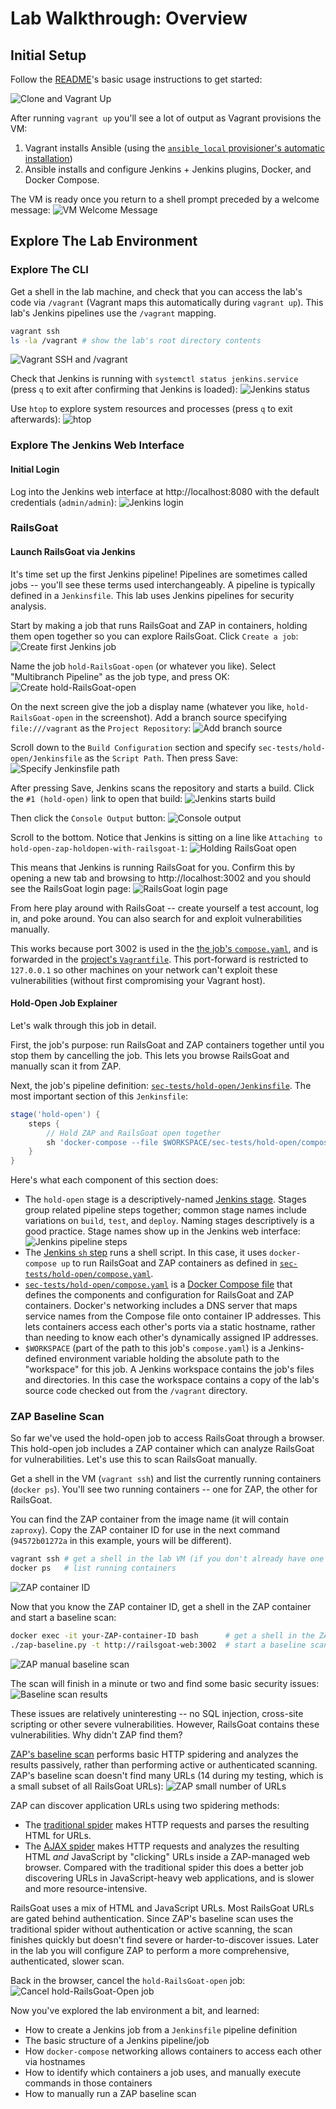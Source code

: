 # Lab Walkthrough: Overview
## Initial Setup
Follow the [README](../README.md)'s basic usage instructions to get started:

![Clone and Vagrant Up](screenshots-new/exploration/01-clone-and-vagrant-up.png)

After running `vagrant up` you'll see a lot of output as Vagrant provisions the VM:
1) Vagrant installs Ansible (using the [`ansible_local` provisioner's automatic installation](https://developer.hashicorp.com/vagrant/docs/provisioning/ansible_local#install))
2) Ansible installs and configure Jenkins + Jenkins plugins, Docker, and Docker Compose.

The VM is ready once you return to a shell prompt preceded by a welcome message:
![VM Welcome Message](screenshots-new/exploration/02-vagrant-welcome.png)

## Explore The Lab Environment
### Explore The CLI
Get a shell in the lab machine, and check that you can access the lab's code via `/vagrant` (Vagrant maps this automatically during `vagrant up`). This lab's Jenkins pipelines use the `/vagrant` mapping.

```sh
vagrant ssh
ls -la /vagrant # show the lab's root directory contents
```
![Vagrant SSH and /vagrant](screenshots-new/exploration/03-vagrant-ssh.png)

Check that Jenkins is running with `systemctl status jenkins.service` (press `q` to exit after confirming that Jenkins is loaded):
![Jenkins status](screenshots-new/exploration/04-check-jenkins.png)

Use `htop` to explore system resources and processes (press `q` to exit afterwards):
![htop](screenshots-new/exploration/05-htop.png)

### Explore The Jenkins Web Interface
#### Initial Login
Log into the Jenkins web interface at http://localhost:8080 with the default credentials (`admin/admin`):
![Jenkins login](screenshots-new/exploration/06-jenkins-login-page.png)

### RailsGoat
#### Launch RailsGoat via Jenkins
It's time set up the first Jenkins pipeline! Pipelines are sometimes called jobs -- you'll see these terms used interchangeably. A pipeline is typically defined in a `Jenkinsfile`. This lab uses Jenkins pipelines for security analysis. 

Start by making a job that runs RailsGoat and ZAP in containers, holding them open together so you can explore RailsGoat. Click `Create a job`:
![Create first Jenkins job](screenshots-new/exploration/07-jenkins-create-first-job.png)

Name the job `hold-RailsGoat-open` (or whatever you like). Select "Multibranch Pipeline" as the job type, and press OK:
![Create hold-RailsGoat-open](screenshots-new/exploration/08-jenkins-create-multibranch-pipeline.png)

On the next screen give the job a display name (whatever you like, `hold-RailsGoat-open` in the screenshot). Add a branch source specifying `file:///vagrant` as the `Project Repository`:
![Add branch source](screenshots-new/exploration/09-jenkins-add-branch-source.png)

Scroll down to the `Build Configuration` section and specify `sec-tests/hold-open/Jenkinsfile` as the `Script Path`. Then press Save:
![Specify Jenkinsfile path](screenshots-new/exploration/10-jenkins-specify-Jenkinsfile-path.png)

After pressing Save, Jenkins scans the repository and starts a build. Click the `#1 (hold-open)` link to open that build:
![Jenkins starts build](screenshots-new/exploration/11-jenkins-scan-multibranch-pipeline.png)

Then click the `Console Output` button:
![Console output](screenshots-new/exploration/12-jenkins-console-output.png)

Scroll to the bottom. Notice that Jenkins is sitting on a line like `Attaching to hold-open-zap-holdopen-with-railsgoat-1`:
![Holding RailsGoat open](screenshots-new/exploration/13-jenkins-holding-open.png)

This means that Jenkins is running RailsGoat for you. Confirm this by opening a new tab and browsing to http://localhost:3002 and you should see the RailsGoat login page:
![RailsGoat login page](screenshots-new/exploration/14-railsgoat-login-page.png)

From here play around with RailsGoat -- create yourself a test account, log in, and poke around. You can also search for and exploit vulnerabilities manually.

This works because port 3002 is used in the [the job's `compose.yaml`](../sec-tests/hold-open/compose.yaml), and is forwarded in the [project's `Vagrantfile`](../Vagrantfile). This port-forward is restricted to `127.0.0.1` so other machines on your network can't exploit these vulnerabilities (without first compromising your Vagrant host).

#### Hold-Open Job Explainer
Let's walk through this job in detail.

First, the job's purpose: run RailsGoat and ZAP containers together until you stop them by cancelling the job. This lets you browse RailsGoat and manually scan it from ZAP.

Next, the job's pipeline definition: [`sec-tests/hold-open/Jenkinsfile`](../sec-tests/hold-open/Jenkinsfile). The most important section of this `Jenkinsfile`:
```groovy
stage('hold-open') {
    steps {
        // Hold ZAP and RailsGoat open together
        sh 'docker-compose --file $WORKSPACE/sec-tests/hold-open/compose.yaml up zap-holdopen-with-railsgoat'
    }
}
```

Here's what each component of this section does:
- The `hold-open` stage is a descriptively-named [Jenkins stage](https://www.jenkins.io/doc/book/glossary/#stage). Stages group related pipeline steps together; common stage names include variations on `build`, `test`, and `deploy`. Naming stages descriptively is a good practice. Stage names show up in the Jenkins web interface:
![Jenkins pipeline steps](screenshots-new/exploration/jenkins-pipeline-hold-open-step.png)
- The [Jenkins `sh` step](https://www.jenkins.io/doc/pipeline/steps/workflow-durable-task-step/#sh-shell-script) runs a shell script. In this case, it uses `docker-compose up` to run RailsGoat and ZAP containers as defined in [`sec-tests/hold-open/compose.yaml`](../sec-tests/hold-open/compose.yaml).
- [`sec-tests/hold-open/compose.yaml`](../sec-tests/hold-open/compose.yaml) is a [Docker Compose file](https://docs.docker.com/compose/compose-file/03-compose-file/) that defines the components and configuration for RailsGoat and ZAP containers. Docker's networking includes a DNS server that maps service names from the Compose file onto container IP addresses. This lets containers access each other's ports via a static hostname, rather than needing to know each other's dynamically assigned IP addresses.
- `$WORKSPACE` (part of the path to this job's `compose.yaml`) is a Jenkins-defined environment variable holding the absolute path to the "workspace" for this job. A Jenkins workspace contains the job's files and directories. In this case the workspace contains a copy of the lab's source code checked out from the `/vagrant` directory.

### ZAP Baseline Scan
So far we've used the hold-open job to access RailsGoat through a browser. This hold-open job includes a ZAP container which can analyze RailsGoat for vulnerabilities. Let's use this to scan RailsGoat manually.

Get a shell in the VM (`vagrant ssh`) and list the currently running containers (`docker ps`). You'll see two running containers -- one for ZAP, the other for RailsGoat.

You can find the ZAP container from the image name (it will contain `zaproxy`). Copy the ZAP container ID for use in the next command (`94572b01272a` in this example, yours will be different).

```sh
vagrant ssh # get a shell in the lab VM (if you don't already have one open)
docker ps   # list running containers
```
![ZAP container ID](screenshots-new/exploration/15-find-zap-container.png)


Now that you know the ZAP container ID, get a shell in the ZAP container and start a baseline scan:
```sh
docker exec -it your-ZAP-container-ID bash      # get a shell in the ZAP container
./zap-baseline.py -t http://railsgoat-web:3002  # start a baseline scan
```
![ZAP manual baseline scan](screenshots-new/exploration/16-manual-zap-baseline.png)

The scan will finish in a minute or two and find some basic security issues:
![Baseline scan results](screenshots-new/exploration/17-zap-baseline-results.png)

These issues are relatively uninteresting -- no SQL injection, cross-site scripting or other severe vulnerabilities. However, RailsGoat contains these vulnerabilities. Why didn't ZAP find them?

[ZAP's baseline scan](https://www.zaproxy.org/docs/docker/baseline-scan/) performs basic HTTP spidering and analyzes the results passively, rather than performing active or authenticated scanning. ZAP's baseline scan doesn't find many URLs (14 during my testing, which is a small subset of all RailsGoat URLs):
![ZAP small number of URLs](screenshots-new/exploration/18-small-number-of-URLs.png)

ZAP can discover application URLs using two spidering methods:
- The [traditional spider](https://www.zaproxy.org/docs/desktop/addons/automation-framework/job-spider/) makes HTTP requests and parses the resulting HTML for URLs.
- The [AJAX spider](https://www.zaproxy.org/docs/desktop/addons/ajax-spider/automation/) makes HTTP requests and analyzes the resulting HTML *and* JavaScript by "clicking" URLs inside a ZAP-managed web browser. Compared with the traditional spider this does a better job discovering URLs in JavaScript-heavy web applications, and is slower and more resource-intensive.

RailsGoat uses a mix of HTML and JavaScript URLs. Most RailsGoat URLs are gated behind authentication. Since ZAP's baseline scan uses the traditional spider without authentication or active scanning, the scan finishes quickly but doesn't find severe or harder-to-discover issues. Later in the lab you will configure ZAP to perform a more comprehensive, authenticated, slower scan.

Back in the browser, cancel the `hold-RailsGoat-open` job:
![Cancel hold-RailsGoat-Open job](screenshots-new/exploration/19-cancel-hold-open-job.png)

Now you've explored the lab environment a bit, and learned:
- How to create a Jenkins job from a `Jenkinsfile` pipeline definition
- The basic structure of a Jenkins pipeline/job
- How `docker-compose` networking allows containers to access each other via hostnames
- How to identify which containers a job uses, and manually execute commands in those containers
- How to manually run a ZAP baseline scan

